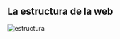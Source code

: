 ##  La estructura de la web

![estructura](https://raw.githubusercontent.com/pieroblunda/curso-diseno/cls/slide/img/css-rule.gif)